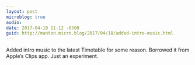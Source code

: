 ```yaml
---
layout: post
microblog: true
audio: 
date: 2017-04-18 11:12 -0500
guid: http://manton.micro.blog/2017/04/18/added-intro-music.html
---
```

Added intro music to the latest Timetable for some reason. Borrowed it from Apple’s Clips app. Just an experiment.
